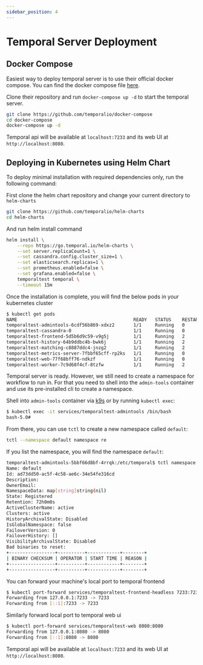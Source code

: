 ```yaml
---
sidebar_position: 4
---
```

# Temporal Server Deployment

## Docker Compose

Easiest way to deploy temporal server is to use their official docker compose.
You can find the docker compose file [here](https://github.com/temporalio/docker-compose).

Clone their repository and run `docker-compose up -d` to start the temporal server.
```bash
git clone https://github.com/temporalio/docker-compose
cd docker-compose
docker-compose up -d
```

Temporal api will be available at `localhost:7233` and its web UI at `http://localhost:8080`.

## Deploying in Kubernetes using Helm Chart

To deploy minimal installation with required dependencies only, run the following command:

First clone the helm chart repository and change your current directory to `helm-charts`
```bash
git clone https://github.com/temporalio/helm-charts
cd helm-charts
```

And run helm install command
```bash
helm install \
    --repo https://go.temporal.io/helm-charts \
    --set server.replicaCount=1 \
    --set cassandra.config.cluster_size=1 \
    --set elasticsearch.replicas=1 \
    --set prometheus.enabled=false \
    --set grafana.enabled=false \
    temporaltest temporal \
    --timeout 15m
```

Once the installation is complete, you will find the below pods in your kubernetes cluster
```bash
$ kubectl get pods
NAME                                           READY   STATUS    RESTARTS   AGE
temporaltest-admintools-6cdf56b869-xdxz2       1/1     Running   0          11m
temporaltest-cassandra-0                       1/1     Running   0          11m
temporaltest-frontend-5d5b6d9c59-v9g5j         1/1     Running   2          11m
temporaltest-history-64b9ddbc4b-bwk6j          1/1     Running   2          11m
temporaltest-matching-c8887ddc4-jnzg2          1/1     Running   2          11m
temporaltest-metrics-server-7fbbf65cff-rp2ks   1/1     Running   0          11m
temporaltest-web-77f68bff76-ndkzf              1/1     Running   0          11m
temporaltest-worker-7c9d68f4cf-8tzfw           1/1     Running   2          11m
```

Temporal server is ready. However, we still need to create a namespace for workflow to run in. For that you need to
shell into the `admin-tools` container and use its pre-installed cli to create a namespace.

Shell into `admin-tools` container via [k9s](https://k9scli.io/) or by running `kubectl exec`:
```bash
$ kubectl exec -it services/temporaltest-admintools /bin/bash
bash-5.0#
```

From there, you can use `tctl` to create a new namespace called `default`:
```bash
tctl --namespace default namespace re
```

If you list the namespace, you will find the namespace `default`:
```bash
temporaltest-admintools-5bbf66d8bf-4rrqk:/etc/temporal$ tctl namespace list
Name: default
Id: ad73dd50-ac5f-4c58-ae6c-34e54fe316cd
Description: 
OwnerEmail: 
NamespaceData: map[string]string(nil)
State: Registered
Retention: 72h0m0s
ActiveClusterName: active
Clusters: active
HistoryArchivalState: Disabled
IsGlobalNamespace: false
FailoverVersion: 0
FailoverHistory: []
VisibilityArchivalState: Disabled
Bad binaries to reset:
+-----------------+----------+------------+--------+
| BINARY CHECKSUM | OPERATOR | START TIME | REASON |
+-----------------+----------+------------+--------+
+-----------------+----------+------------+--------+
```

You can forward your machine's local port to temporal frontend
```bash
$ kubectl port-forward services/temporaltest-frontend-headless 7233:7233
Forwarding from 127.0.0.1:7233 -> 7233
Forwarding from [::1]:7233 -> 7233
```

Similarly forward local port to temporal web ui
```bash
$ kubectl port-forward services/temporaltest-web 8080:8080
Forwarding from 127.0.0.1:8080 -> 8080
Forwarding from [::1]:8080 -> 8080
```

Temporal api will be available at `localhost:7233` and its web UI at `http://localhost:8080`.

